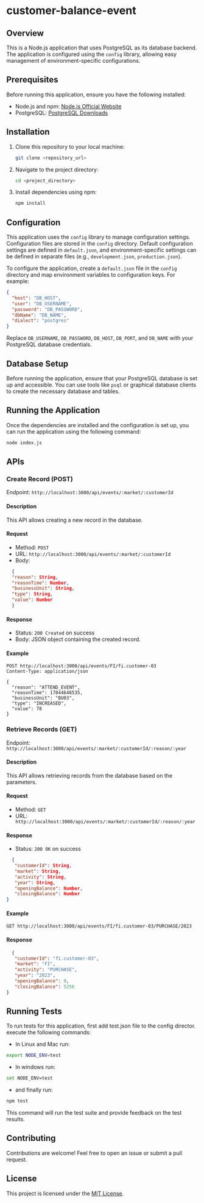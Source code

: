 # customer-balance-event

## Overview
This is a Node.js application that uses PostgreSQL as its database backend. The application is configured using the `config` library, allowing easy management of environment-specific configurations.

## Prerequisites
Before running this application, ensure you have the following installed:

- Node.js and npm: [Node.js Official Website](https://nodejs.org/)
- PostgreSQL: [PostgreSQL Downloads](https://www.postgresql.org/download/)

## Installation
1. Clone this repository to your local machine:

    ```bash
    git clone <repository_url>
    ```

2. Navigate to the project directory:

    ```bash
    cd <project_directory>
    ```

3. Install dependencies using npm:

    ```bash
    npm install
    ```

## Configuration
This application uses the `config` library to manage configuration settings. Configuration files are stored in the `config` directory. Default configuration settings are defined in `default.json`, and environment-specific settings can be defined in separate files (e.g., `development.json`, `production.json`).

To configure the application, create a `default.json` file in the `config` directory and map environment variables to configuration keys. For example:

```json
{
  "host": "DB_HOST",
  "user": "DB_USERNAME",
  "password": "DB_PASSWORD",
  "dbName": "DB_NAME",
  "dialect": "postgres"
}
```

Replace `DB_USERNAME`, `DB_PASSWORD`, `DB_HOST`, `DB_PORT`, and `DB_NAME` with your PostgreSQL database credentials.

## Database Setup
Before running the application, ensure that your PostgreSQL database is set up and accessible. You can use tools like `psql` or graphical database clients to create the necessary database and tables.

## Running the Application
Once the dependencies are installed and the configuration is set up, you can run the application using the following command:

```bash
node index.js
```





## APIs

### Create Record (POST)
Endpoint: `http://localhost:3000/api/events/:market/:customerId`

#### Description
This API allows creating a new record in the database.

#### Request
- Method: `POST`
- URL: `http://localhost:3000/api/events/:market/:customerId`
- Body: 
```json
  {
  "reason": String,
  "reasonTime": Number,
  "businessUnit": String,
  "type": String,
  "value": Number
  }
```

#### Response
- Status: `200 Created` on success
- Body: JSON object containing the created record.

#### Example
```http
POST http://localhost:3000/api/events/FI/fi.customer-03
Content-Type: application/json

{
  "reason": "ATTEND_EVENT",
  "reasonTime": 17844646535,
  "businessUnit": "BU03",
  "type": "INCREASED",
  "value": 78
}
```

### Retrieve Records (GET)
Endpoint: `http://localhost:3000/api/events/:market/:customerId/:reason/:year`

#### Description
This API allows retrieving records from the database based on the parameters.

#### Request
- Method: `GET`
- URL: ` http://localhost:3000/api/events/:market/:customerId/:reason/:year`

#### Response
- Status: `200 OK` on success
```json
  {
   "customerId": String,
   "market": String,
   "activity": String,
   "year": String,
   "openingBalance": Number,
   "closingBalance": Number
}
```

#### Example
```http
GET http://localhost:3000/api/events/FI/fi.customer-03/PURCHASE/2023
```
#### Response
```json
  {
   "customerId": "fi.customer-03",
   "market": "FI",
   "activity": "PURCHASE",
   "year": "2023",
   "openingBalance": 0,
   "closingBalance": 5256
}
```
## Running Tests
To run tests for this application, first add test.json file to the config director. execute the following commands:
- In Linux and Mac run:
```bash
export NODE_ENV=test
```
- In windows run:
```bash
set NODE_ENV=test
```
- and finally run:
```bash
npm test
```

This command will run the test suite and provide feedback on the test results.

## Contributing
Contributions are welcome! Feel free to open an issue or submit a pull request.

## License
This project is licensed under the [MIT License](LICENSE).
```
